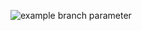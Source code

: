 ![example branch parameter](https://github.com/skripchenkovl/cpp_hello_world-skripchenko/actions/workflows/test.yml/badge.svg)

